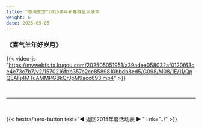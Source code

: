 ```yaml
---
title: “春满东方”2015羊年新春群星大联欢 	
weight: 6
date: 2025-05-05
---
```


### 《喜气羊年好岁月》

{{< video-js "https://mvwebfs.tx.kugou.com/202505051951/a39adee058032af0120f63ce4c73c7b7/v2/1570216fbb357c2cc8589810bbdb8ed5/G098/M08/1E/11/QpQEAFj4MTuAMMPGBkQrJpM9acc693.mp4" >}}


<br>
<hr>
<br>

{{< hextra/hero-button text="◀ 返回2015年度活动表 ▶ " link="../" >}}